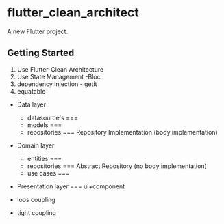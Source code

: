# flutter_clean_architect

A new Flutter project.

## Getting Started

1. Use Flutter-Clean Architecture
2. Use State Management -Bloc
3. dependency injection - getit
4. equatable

* Data layer

  * datasource's ===
  * models       ===
  * repositories === Repository Implementation (body implementation)

* Domain layer

  * entities     ===
  * repositories === Abstract Repository (no body implementation)
  * use cases    ===
  

* Presentation layer === ui+component
     









* loos coupling
* tight coupling
